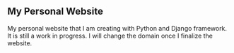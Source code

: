 ## My Personal Website

My personal website that I am creating with Python and Django framework.
It is still a work in progress. I will change the domain once I finalize the website.